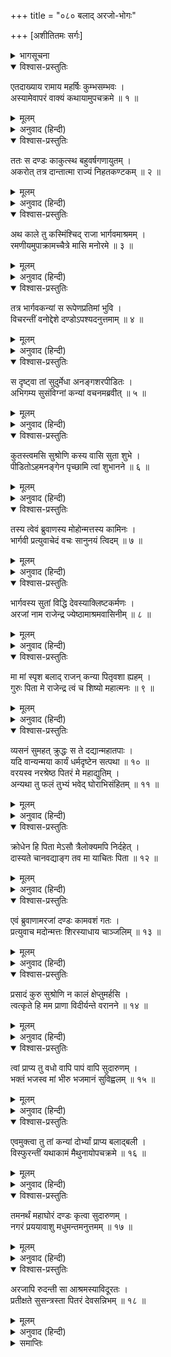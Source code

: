 +++
title = "०८० बलाद् अरजो-भोगः"

+++
[अशीतितमः सर्गः]



<details><summary>भागसूचना</summary>

80. राजा दण्डका भार्गव-कन्याके साथ बलात्कार
</details>

<details open><summary>विश्वास-प्रस्तुतिः</summary>

एतदाख्याय रामाय महर्षिः कुम्भसम्भवः ।  
अस्यामेवापरं वाक्यं कथायामुपचक्रमे ॥ १ ॥
</details>

<details><summary>मूलम्</summary>

एतदाख्याय रामाय महर्षिः कुम्भसम्भवः ।  
अस्यामेवापरं वाक्यं कथायामुपचक्रमे ॥ १ ॥
</details>

<details><summary>अनुवाद (हिन्दी)</summary>

महर्षि कुम्भज श्रीरामसे इतनी कथा कहकर फिर इसीका अवशिष्ट अंश इस तरह कहने लगे— ॥ १ ॥
</details>

<details open><summary>विश्वास-प्रस्तुतिः</summary>

ततः स दण्डः काकुत्स्थ बहुवर्षगणायुतम् ।  
अकरोत् तत्र दान्तात्मा राज्यं निहतकण्टकम् ॥ २ ॥
</details>

<details><summary>मूलम्</summary>

ततः स दण्डः काकुत्स्थ बहुवर्षगणायुतम् ।  
अकरोत् तत्र दान्तात्मा राज्यं निहतकण्टकम् ॥ २ ॥
</details>

<details><summary>अनुवाद (हिन्दी)</summary>

‘काकुत्स्थ! तदनन्तर राजा दण्डने मन और इन्द्रियोंको काबूमें रखकर बहुत वर्षोंतक वहाँ अकण्टक राज्य किया ॥ २ ॥
</details>

<details open><summary>विश्वास-प्रस्तुतिः</summary>

अथ काले तु कस्मिंश्चिद् राजा भार्गवमाश्रमम् ।  
रमणीयमुपाक्रामच्चैत्रे मासि मनोरमे ॥ ३ ॥
</details>

<details><summary>मूलम्</summary>

अथ काले तु कस्मिंश्चिद् राजा भार्गवमाश्रमम् ।  
रमणीयमुपाक्रामच्चैत्रे मासि मनोरमे ॥ ३ ॥
</details>

<details><summary>अनुवाद (हिन्दी)</summary>

‘तत्पश्चात् किसी समय राजा मनोरम चैत्रमासमें शुक्राचार्यके रमणीय आश्रमपर आया ॥ ३ ॥
</details>

<details open><summary>विश्वास-प्रस्तुतिः</summary>

तत्र भार्गवकन्यां स रूपेणप्रतिमां भुवि ।  
विचरन्तीं वनोद्देशे दण्डोऽपश्यदनुत्तमाम् ॥ ४ ॥
</details>

<details><summary>मूलम्</summary>

तत्र भार्गवकन्यां स रूपेणप्रतिमां भुवि ।  
विचरन्तीं वनोद्देशे दण्डोऽपश्यदनुत्तमाम् ॥ ४ ॥
</details>

<details><summary>अनुवाद (हिन्दी)</summary>

‘वहाँ शुक्राचार्यकी सर्वोत्तम सुन्दरी कन्या, जिसके रूपकी इस भूतलपर कहीं तुलना नहीं थी, वनप्रान्तमें विचर रही थी । दण्डने उसे देखा ॥ ४ ॥
</details>

<details open><summary>विश्वास-प्रस्तुतिः</summary>

स दृष्ट्वा तां सुदुर्मेधा अनङ्गशरपीडितः ।  
अभिगम्य सुसंविग्नां कन्यां वचनमब्रवीत् ॥ ५ ॥
</details>

<details><summary>मूलम्</summary>

स दृष्ट्वा तां सुदुर्मेधा अनङ्गशरपीडितः ।  
अभिगम्य सुसंविग्नां कन्यां वचनमब्रवीत् ॥ ५ ॥
</details>

<details><summary>अनुवाद (हिन्दी)</summary>

‘उसे देखते ही वह अत्यन्त खोटी बुद्धिवाला राजा कामदेवके बाणोंसे पीड़ित हो पास जाकर उस डरी हुई कन्यासे बोला— ॥ ५ ॥
</details>

<details open><summary>विश्वास-प्रस्तुतिः</summary>

कुतस्त्वमसि सुश्रोणि कस्य वासि सुता शुभे ।  
पीडितोऽहमनङ्गेन पृच्छामि त्वां शुभानने ॥ ६ ॥
</details>

<details><summary>मूलम्</summary>

कुतस्त्वमसि सुश्रोणि कस्य वासि सुता शुभे ।  
पीडितोऽहमनङ्गेन पृच्छामि त्वां शुभानने ॥ ६ ॥
</details>

<details><summary>अनुवाद (हिन्दी)</summary>

‘‘सुश्रोणि! तुम कहाँसे आयी हो अथवा शुभे! तुम किसकी पुत्री हो? शुभानने! मैं कामदेवसे पीड़ित हूँ; इसलिये तुम्हारा परिचय पूछता हूँ’’ ॥ ६ ॥
</details>

<details open><summary>विश्वास-प्रस्तुतिः</summary>

तस्य त्वेवं ब्रुवाणस्य मोहोन्मत्तस्य कामिनः ।  
भार्गवी प्रत्युवाचेदं वचः सानुनयं त्विदम् ॥ ७ ॥
</details>

<details><summary>मूलम्</summary>

तस्य त्वेवं ब्रुवाणस्य मोहोन्मत्तस्य कामिनः ।  
भार्गवी प्रत्युवाचेदं वचः सानुनयं त्विदम् ॥ ७ ॥
</details>

<details><summary>अनुवाद (हिन्दी)</summary>

‘मोहसे उन्मत्त होकर वह कामी राजा जब इस प्रकार पूछने लगा, तब भृगुकन्याने विनयपूर्वक उसे इस प्रकार उत्तर दिया— ॥ ७ ॥
</details>

<details open><summary>विश्वास-प्रस्तुतिः</summary>

भार्गवस्य सुतां विद्धि देवस्याक्लिष्टकर्मणः ।  
अरजां नाम राजेन्द्र ज्येष्ठामाश्रमवासिनीम् ॥ ८ ॥
</details>

<details><summary>मूलम्</summary>

भार्गवस्य सुतां विद्धि देवस्याक्लिष्टकर्मणः ।  
अरजां नाम राजेन्द्र ज्येष्ठामाश्रमवासिनीम् ॥ ८ ॥
</details>

<details><summary>अनुवाद (हिन्दी)</summary>

‘‘राजेन्द्र! तुम्हें ज्ञात होना चाहिये कि मैं पुण्यकर्मा शुक्रदेवताकी ज्येष्ठ पुत्री हूँ । मेरा नाम अरजा है । मैं इसी आश्रममें निवास करती हूँ ॥ ८ ॥
</details>

<details open><summary>विश्वास-प्रस्तुतिः</summary>

मा मां स्पृश बलाद् राजन् कन्या पितृवशा ह्यहम् ।  
गुरुः पिता मे राजेन्द्र त्वं च शिष्यो महात्मनः ॥ ९ ॥
</details>

<details><summary>मूलम्</summary>

मा मां स्पृश बलाद् राजन् कन्या पितृवशा ह्यहम् ।  
गुरुः पिता मे राजेन्द्र त्वं च शिष्यो महात्मनः ॥ ९ ॥
</details>

<details><summary>अनुवाद (हिन्दी)</summary>

‘‘राजन्! बलपूर्वक मेरा स्पर्श न करो । मैं पिताके अधीन रहनेवाली कुमारी कन्या हूँ । राजेन्द्र! मेरे पिता तुम्हारे गुरु हैं और तुम उन महात्माके शिष्य हो ॥ ९ ॥
</details>

<details open><summary>विश्वास-प्रस्तुतिः</summary>

व्यसनं सुमहत् क्रुद्धः स ते दद्यान्महातपाः ।  
यदि वान्यन्मया कार्यं धर्मदृष्टेन सत्पथा ॥ १० ॥  
वरयस्व नरश्रेष्ठ पितरं मे महाद्युतिम् ।  
अन्यथा तु फलं तुभ्यं भवेद् घोराभिसंहितम् ॥ ११ ॥
</details>

<details><summary>मूलम्</summary>

व्यसनं सुमहत् क्रुद्धः स ते दद्यान्महातपाः ।  
यदि वान्यन्मया कार्यं धर्मदृष्टेन सत्पथा ॥ १० ॥  
वरयस्व नरश्रेष्ठ पितरं मे महाद्युतिम् ।  
अन्यथा तु फलं तुभ्यं भवेद् घोराभिसंहितम् ॥ ११ ॥
</details>

<details><summary>अनुवाद (हिन्दी)</summary>

‘‘नरश्रेष्ठ! वे महातपस्वी हैं । यदि कुपित हो जायँ तो तुम्हें बड़ी भारी विपत्तिमें डाल सकते हैं । यदि मुझसे तुम्हें दूसरा ही काम लेना हो (अर्थात् यदि तुम मुझे अपनी भार्या बनाना चाहते हो) तो धर्मशास्त्रोक्त सन्मार्गसे चलकर मेरे महातेजस्वी पितासे मुझको माँग लो । अन्यथा तुम्हें अपने स्वेच्छाचारका बड़ा भयानक फल भोगना पड़ेगा ॥ १०-११ ॥
</details>

<details open><summary>विश्वास-प्रस्तुतिः</summary>

क्रोधेन हि पिता मेऽसौ त्रैलोक्यमपि निर्दहेत् ।  
दास्यते चानवद्याङ्ग तव मा याचितः पिता ॥ १२ ॥
</details>

<details><summary>मूलम्</summary>

क्रोधेन हि पिता मेऽसौ त्रैलोक्यमपि निर्दहेत् ।  
दास्यते चानवद्याङ्ग तव मा याचितः पिता ॥ १२ ॥
</details>

<details><summary>अनुवाद (हिन्दी)</summary>

‘‘मेरे पिता अपनी क्रोधाग्निसे सारी त्रिलोकीको भी दग्ध कर सकते हैं; अतः सुन्दर अङ्गोंवाले नरेश! तुम बलात्कार न करो । तुम्हारे याचना करनेपर पिताजी मुझे अवश्य तुम्हारे हाथमें सौंप देंगे’’ ॥ १२ ॥
</details>

<details open><summary>विश्वास-प्रस्तुतिः</summary>

एवं ब्रुवाणामरजां दण्डः कामवशं गतः ।  
प्रत्युवाच मदोन्मत्तः शिरस्याधाय चाञ्जलिम् ॥ १३ ॥
</details>

<details><summary>मूलम्</summary>

एवं ब्रुवाणामरजां दण्डः कामवशं गतः ।  
प्रत्युवाच मदोन्मत्तः शिरस्याधाय चाञ्जलिम् ॥ १३ ॥
</details>

<details><summary>अनुवाद (हिन्दी)</summary>

‘जब अरजा ऐसी बातें कह रही थीं, उस समय कामके अधीन हुए दण्डने मदोन्मत्त होकर दोनों हाथ सिरपर जोड़ लिये और इस प्रकार उत्तर दिया— ॥ १३ ॥
</details>

<details open><summary>विश्वास-प्रस्तुतिः</summary>

प्रसादं कुरु सुश्रोणि न कालं क्षेप्तुमर्हसि ।  
त्वत्कृते हि मम प्राणा विदीर्यन्ते वरानने ॥ १४ ॥
</details>

<details><summary>मूलम्</summary>

प्रसादं कुरु सुश्रोणि न कालं क्षेप्तुमर्हसि ।  
त्वत्कृते हि मम प्राणा विदीर्यन्ते वरानने ॥ १४ ॥
</details>

<details><summary>अनुवाद (हिन्दी)</summary>

‘‘सुन्दरी! कृपा करो । समय न बिताओ । वरानने! तुम्हारे लिये मेरे प्राण निकले जा रहे हैं ॥ १४ ॥
</details>

<details open><summary>विश्वास-प्रस्तुतिः</summary>

त्वां प्राप्य तु वधो वापि पापं वापि सुदारुणम् ।  
भक्तं भजस्व मां भीरु भजमानं सुविह्वलम् ॥ १५ ॥
</details>

<details><summary>मूलम्</summary>

त्वां प्राप्य तु वधो वापि पापं वापि सुदारुणम् ।  
भक्तं भजस्व मां भीरु भजमानं सुविह्वलम् ॥ १५ ॥
</details>

<details><summary>अनुवाद (हिन्दी)</summary>

‘‘तुम्हें प्राप्त कर लेनेपर मेरा वध हो जाय अथवा मुझे अत्यन्त दारुण दुःख प्राप्त हो तो भी कोई चिन्ता नहीं है । भीरु! मैं तुम्हारा भक्त हूँ । अत्यन्त व्याकुल हुए मुझ अपने सेवकको स्वीकार करो’’ ॥ १५ ॥
</details>

<details open><summary>विश्वास-प्रस्तुतिः</summary>

एवमुक्त्वा तु तां कन्यां दोर्भ्यां प्राप्य बलाद‍्बली ।  
विस्फुरन्तीं यथाकामं मैथुनायोपचक्रमे ॥ १६ ॥
</details>

<details><summary>मूलम्</summary>

एवमुक्त्वा तु तां कन्यां दोर्भ्यां प्राप्य बलाद‍्बली ।  
विस्फुरन्तीं यथाकामं मैथुनायोपचक्रमे ॥ १६ ॥
</details>

<details><summary>अनुवाद (हिन्दी)</summary>

‘ऐसा कहकर उस बलवान् नरेशने उस भार्गव-कन्याको बलपूर्वक दोनों भुजाओंमें भर लिया । वह उसकी पकड़से छूटनेके लिये छटपटाने लगी तो भी उसने अपनी इच्छाके अनुसार उसके साथ समागम किया ॥ १६ ॥
</details>

<details open><summary>विश्वास-प्रस्तुतिः</summary>

तमनर्थं महाघोरं दण्डः कृत्वा सुदारुणम् ।  
नगरं प्रययावाशु मधुमन्तमनुत्तमम् ॥ १७ ॥
</details>

<details><summary>मूलम्</summary>

तमनर्थं महाघोरं दण्डः कृत्वा सुदारुणम् ।  
नगरं प्रययावाशु मधुमन्तमनुत्तमम् ॥ १७ ॥
</details>

<details><summary>अनुवाद (हिन्दी)</summary>

‘वह अत्यन्त दारुण एवं महाभयंकर अनर्थ करके दण्ड तुरंत ही अपने उत्तम नगर मधुमन्तको चला गया ॥ १७ ॥
</details>

<details open><summary>विश्वास-प्रस्तुतिः</summary>

अरजापि रुदन्ती सा आश्रमस्याविदूरतः ।  
प्रतीक्षते सुसन्त्रस्ता पितरं देवसन्निभम् ॥ १८ ॥
</details>

<details><summary>मूलम्</summary>

अरजापि रुदन्ती सा आश्रमस्याविदूरतः ।  
प्रतीक्षते सुसन्त्रस्ता पितरं देवसन्निभम् ॥ १८ ॥
</details>

<details><summary>अनुवाद (हिन्दी)</summary>

‘अरजा भी भयभीत हो रोती हुई आश्रमके पास ही अपने देवतुल्य पिताके आनेकी राह देखने लगी’ ॥ १८ ॥
</details>

<details><summary>समाप्तिः</summary>

इत्यार्षे श्रीमद्रामायणे वाल्मीकीये आदिकाव्ये उत्तरकाण्डेऽशीतितमः सर्गः ॥ ८० ॥  
इस प्रकार श्रीवाल्मीकिनिर्मित आर्षरामायण आदिकाव्यके उत्तरकाण्डमें अस्सीवाँ सर्ग पूरा हुआ ॥ ८० ॥
</details>

